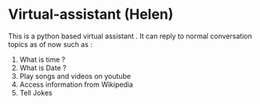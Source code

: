 # Virtual-assistant (Helen)
This is a python based virtual assistant .
It can reply to normal conversation topics as of now such as :
1. What is time ?
2. What is Date ?
3. Play songs and videos on youtube
4. Access information from Wikipedia
5. Tell Jokes
